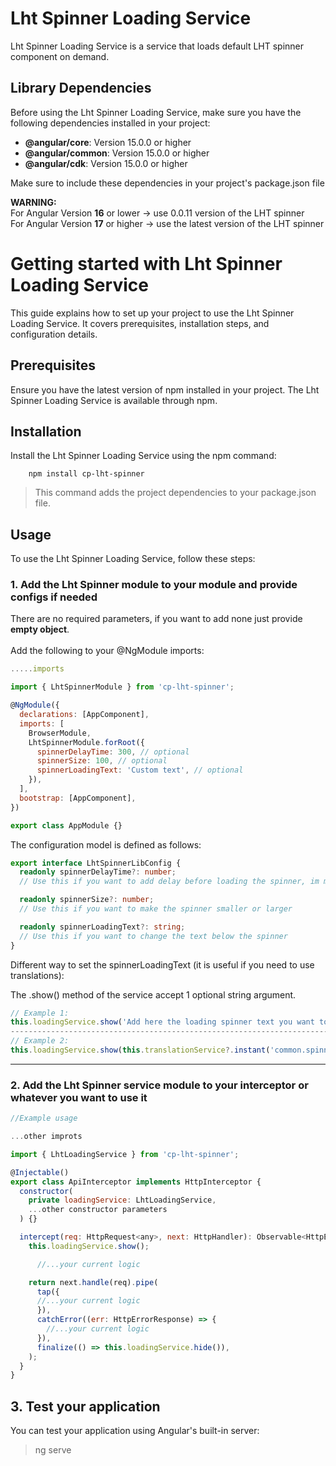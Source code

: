 # Lht Spinner Loading Service

Lht Spinner Loading Service is a service that loads default LHT spinner component on demand.

## Library Dependencies

Before using the Lht Spinner Loading Service, make sure you have the following dependencies installed in your project:

- **@angular/core**: Version 15.0.0 or higher
- **@angular/common**: Version 15.0.0 or higher
- **@angular/cdk**: Version 15.0.0 or higher

Make sure to include these dependencies in your project's package.json file

**WARNING:** <br/>
For Angular Version **16** or lower -> use 0.0.11 version of the LHT spinner
<br>
For Angular Version **17** or higher -> use the latest version of the LHT spinner

# Getting started with Lht Spinner Loading Service

This guide explains how to set up your project to use the Lht Spinner Loading Service. It covers prerequisites, installation steps, and configuration details.

## Prerequisites

Ensure you have the latest version of npm installed in your project. The Lht Spinner Loading Service is available through npm.

## Installation

Install the Lht Spinner Loading Service using the npm command:

        npm install cp-lht-spinner

> This command adds the project dependencies to your package.json file.

## Usage

To use the Lht Spinner Loading Service, follow these steps:

### 1. **Add the Lht Spinner module to your module and provide configs if needed**

There are no required parameters, if you want to add none just provide <b>empty object</b>.
<br/><br/>
Add the following to your @NgModule imports:

```js
.....imports

import { LhtSpinnerModule } from 'cp-lht-spinner';

@NgModule({
  declarations: [AppComponent],
  imports: [
    BrowserModule,
    LhtSpinnerModule.forRoot({
      spinnerDelayTime: 300, // optional
      spinnerSize: 100, // optional
      spinnerLoadingText: 'Custom text', // optional
    }),
  ],
  bootstrap: [AppComponent],
})

export class AppModule {}
```

The configuration model is defined as follows:

```ts
export interface LhtSpinnerLibConfig {
  readonly spinnerDelayTime?: number;
  // Use this if you want to add delay before loading the spinner, im milliseconds

  readonly spinnerSize?: number;
  // Use this if you want to make the spinner smaller or larger

  readonly spinnerLoadingText?: string;
  // Use this if you want to change the text below the spinner
}
```

Different way to set the spinnerLoadingText (it is useful if you need to use translations):

The .show() method of the service accept 1 optional string argument.

```ts
// Example 1:
this.loadingService.show('Add here the loading spinner text you want to show');
--------------------------------------------------------------------------------------
// Example 2:
this.loadingService.show(this.translationService?.instant('common.spinnerLoadingText'));
```

---

### 2. Add the Lht Spinner service module to your interceptor or whatever you want to use it

```js
//Example usage

...other improts

import { LhtLoadingService } from 'cp-lht-spinner';

@Injectable()
export class ApiInterceptor implements HttpInterceptor {
  constructor(
    private loadingService: LhtLoadingService,
    ...other constructor parameters
  ) {}

  intercept(req: HttpRequest<any>, next: HttpHandler): Observable<HttpEvent<any>> {
    this.loadingService.show();

      //...your current logic

    return next.handle(req).pipe(
      tap({
      //...your current logic
      }),
      catchError((err: HttpErrorResponse) => {
        //...your current logic
      }),
      finalize(() => this.loadingService.hide()),
    );
  }
}

```

## 3. Test your application

You can test your application using Angular's built-in server:

> ng serve
